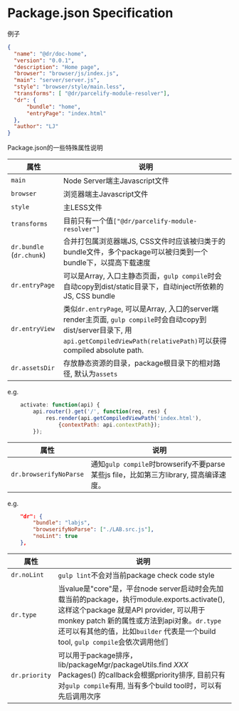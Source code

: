 Package.json Specification
===========

例子
```json
{
  "name": "@dr/doc-home",
  "version": "0.0.1",
  "description": "Home page",
  "browser": "browser/js/index.js",
  "main": "server/server.js",
  "style": "browser/style/main.less",
  "transforms": [ "@dr/parcelify-module-resolver"],
  "dr": {
	  "bundle": "home",
	  "entryPage": "index.html"
  },
  "author": "LJ"
}
```
Package.json的一些特殊属性说明

| 属性 | 说明
| -- | --
| `main` | Node Server端主Javascript文件
| `browser` | 浏览器端主Javascript文件
| `style` | 主LESS文件
| `transforms` | 目前只有一个值`["@dr/parcelify-module-resolver"]`
| `dr.bundle` (`dr.chunk`) | 合并打包属浏览器端JS, CSS文件时应该被归类于的bundle文件，多个package可以被归类到一个bundle下，以提高下载速度
| `dr.entryPage` | 可以是Array, 入口主静态页面，`gulp compile`时会自动copy到dist/static目录下，自动inject所依赖的JS, CSS bundle
| `dr.entryView` | 类似`dr.entryPage`, 可以是Array, 入口的server端render主页面, `gulp compile`时会自动copy到dist/server目录下, 用`api.getCompiledViewPath(relativePath)`可以获得compiled absolute path.
| `dr.assetsDir` | 存放静态资源的目录，package根目录下的相对路径, 默认为`assets`
e.g.

```javascript
	activate: function(api) {
		api.router().get('/', function(req, res) {
			res.render(api.getCompiledViewPath('index.html'),
				{contextPath: api.contextPath});
		});
```
| 属性 | 说明
| -- | --
| `dr.browserifyNoParse` | 通知`gulp compile`时browserify不要parse某些js file，比如第三方library, 提高编译速度。

e.g.
```json
	"dr": {
		"bundle": "labjs",
	 	"browserifyNoParse": ["./LAB.src.js"],
	 	"noLint": true
	},
```
| 属性 | 说明
| -- | --
| `dr.noLint` | `gulp lint`不会对当前package check code style
| `dr.type` | 当value是"core"是，平台node server启动时会先加载当前的package，执行module.exports.activate(), 这样这个package 就是API provider, 可以用于monkey patch 新的属性或方法到api对象。`dr.type` 还可以有其他的值，比如`builder` 代表是一个build tool, `gulp compile`会依次调用他们
| `dr.priority` | 可以用于package排序，lib/packageMgr/packageUtils.find *XXX* Packages() 的callback会根据priority排序, 目前只有对`gulp compile`有用, 当有多个build tool时，可以有先后调用次序
